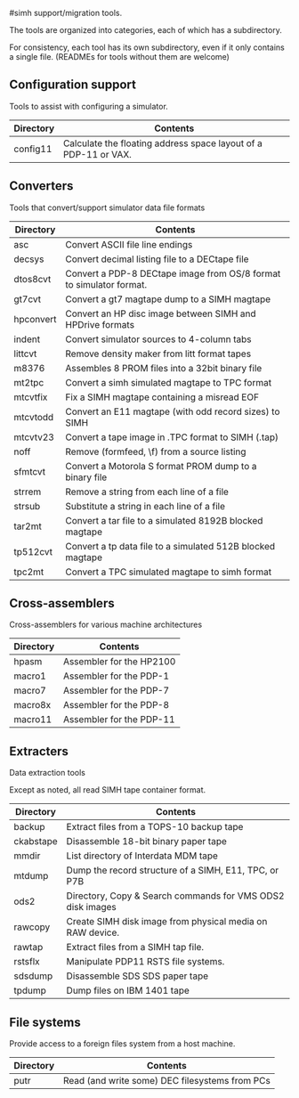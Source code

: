 #simh support/migration tools.

The tools are organized into categories, each of which has a subdirectory.

For consistency, each tool has its own subdirectory, even if it only contains a single file.
(READMEs for tools without them are welcome)


## Configuration support

Tools to assist with configuring a simulator.

Directory | Contents
---- | ----
config11 | Calculate the floating address space layout of a PDP-11 or VAX.

## Converters

Tools that convert/support simulator data file formats

Directory | Contents
---- | ----
asc | Convert ASCII file line endings
decsys | Convert decimal listing file to a DECtape file
dtos8cvt | Convert a PDP-8 DECtape image from OS/8 format to simulator format.
gt7cvt | Convert a gt7 magtape dump to a SIMH magtape
hpconvert | Convert an HP disc image between SIMH and HPDrive formats
indent | Convert simulator sources to 4-column tabs
littcvt | Remove density maker from litt format tapes
m8376 | Assembles 8 PROM files into a 32bit binary file
mt2tpc | Convert a simh simulated magtape to TPC format
mtcvtfix | Fix a SIMH magtape containing a misread EOF
mtcvtodd | Convert an E11 magtape (with odd record sizes) to SIMH
mtcvtv23 | Convert a tape image in .TPC format to SIMH (.tap)
noff | Remove <ff> (formfeed, \f) from a source listing
sfmtcvt | Convert a Motorola S format PROM dump to a binary file
strrem | Remove a string from each line of a file
strsub | Substitute a string in each line of a file
tar2mt | Convert a tar file to a simulated 8192B blocked magtape
tp512cvt | Convert a tp data file to a simulated 512B blocked magtape
tpc2mt | Convert a TPC simulated magtape to simh format

## Cross-assemblers

Cross-assemblers for various machine architectures

Directory | Contents
---- | ----
hpasm | Assembler for the HP2100
macro1 | Assembler for the PDP-1
macro7 | Assembler for the PDP-7
macro8x | Assembler for the PDP-8
macro11 | Assembler for the PDP-11

## Extracters

Data extraction tools

Except as noted, all read SIMH tape container format.

Directory | Contents
---- | ----
backup | Extract files from a TOPS-10 backup tape 
ckabstape | Disassemble 18-bit binary paper tape
mmdir | List directory of Interdata MDM tape
mtdump | Dump the record structure of a SIMH, E11, TPC, or P7B
ods2 | Directory, Copy & Search commands for VMS ODS2 disk images
rawcopy | Create SIMH disk image from physical media on RAW device.
rawtap | Extract files from a SIMH tap file.
rstsflx | Manipulate PDP11 RSTS file systems.
sdsdump | Disassemble SDS SDS paper tape
tpdump | Dump files on IBM 1401 tape

## File systems

Provide access to a foreign files system from a host machine.

Directory | Contents
---- | ----
putr | Read (and write some) DEC filesystems from PCs

